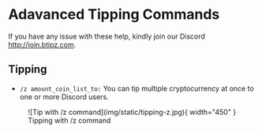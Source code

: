 # Adavanced Tipping Commands

If you have any issue with these help, kindly join our Discord <http://join.btipz.com>.

## Tipping

* `/z amount_coin_list_to:` You can tip multiple cryptocurrency at once to one or more Discord users.

<figure markdown>
  ![Tip with /z command](img/static/tipping-z.jpg){ width="450" }
  <figcaption>Tipping with /z command</figcaption>
</figure>



